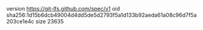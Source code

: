 version https://git-lfs.github.com/spec/v1
oid sha256:1d15b6dcb49004d4dd5de5d2793f5a1d133b92aeda61a08c96d7f5a203ce1e4c
size 23635
